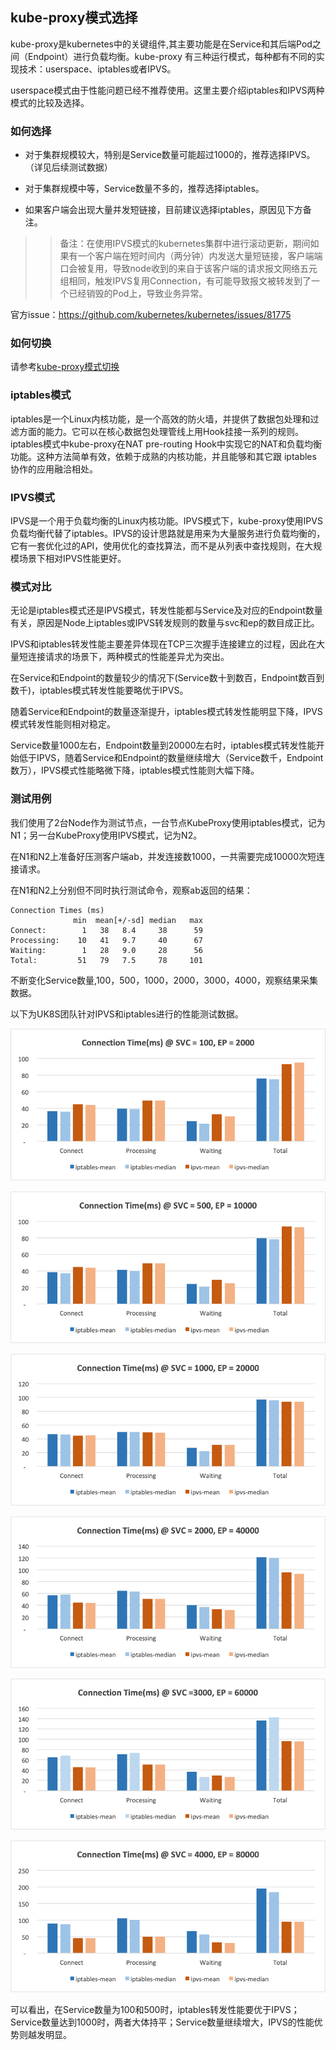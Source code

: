 ## kube-proxy模式选择
kube-proxy是kubernetes中的关键组件,其主要功能是在Service和其后端Pod之间（Endpoint）进行负载均衡。kube-proxy 有三种运行模式，每种都有不同的实现技术：userspace、iptables或者IPVS。

userspace模式由于性能问题已经不推荐使用。这里主要介绍iptables和IPVS两种模式的比较及选择。

### 如何选择

* 对于集群规模较大，特别是Service数量可能超过1000的，推荐选择IPVS。（详见后续测试数据）

* 对于集群规模中等，Service数量不多的，推荐选择iptables。

* 如果客户端会出现大量并发短链接，目前建议选择iptables，原因见下方备注。

>>备注：在使用IPVS模式的kubernetes集群中进行滚动更新，期间如果有一个客户端在短时间内（两分钟）内发送大量短链接，客户端端口会被复用，导致node收到的来自于该客户端的请求报文网络五元组相同，触发IPVS复用Connection，有可能导致报文被转发到了一个已经销毁的Pod上，导致业务异常。

官方issue：https://github.com/kubernetes/kubernetes/issues/81775

### 如何切换

请参考[kube-proxy模式切换](/compute/uk8s/userguide/kubeproxy_edit)

### iptables模式

iptables是一个Linux内核功能，是一个高效的防火墙，并提供了数据包处理和过滤方面的能力。它可以在核心数据包处理管线上用Hook挂接一系列的规则。iptables模式中kube-proxy在NAT pre-routing Hook中实现它的NAT和负载均衡功能。这种方法简单有效，依赖于成熟的内核功能，并且能够和其它跟 iptables 协作的应用融洽相处。

### IPVS模式

IPVS是一个用于负载均衡的Linux内核功能。IPVS模式下，kube-proxy使用IPVS负载均衡代替了iptables。IPVS的设计思路就是用来为大量服务进行负载均衡的，它有一套优化过的API，使用优化的查找算法，而不是从列表中查找规则，在大规模场景下相对IPVS性能更好。


### 模式对比

无论是iptables模式还是IPVS模式，转发性能都与Service及对应的Endpoint数量有关，原因是Node上iptables或IPVS转发规则的数量与svc和ep的数目成正比。

IPVS和iptables转发性能主要差异体现在TCP三次握手连接建立的过程，因此在大量短连接请求的场景下，两种模式的性能差异尤为突出。

在Service和Endpoint的数量较少的情况下(Service数十到数百，Endpoint数百到数千)，iptables模式转发性能要略优于IPVS。

随着Service和Endpoint的数量逐渐提升，iptables模式转发性能明显下降，IPVS模式转发性能则相对稳定。

Service数量1000左右，Endpoint数量到20000左右时，iptables模式转发性能开始低于IPVS，随着Service和Endpoint的数量继续增大（Service数千，Endpoint数万），IPVS模式性能略微下降，iptables模式性能则大幅下降。


### 测试用例

我们使用了2台Node作为测试节点，一台节点KubeProxy使用iptables模式，记为N1；另一台KubeProxy使用IPVS模式，记为N2。

在N1和N2上准备好压测客户端ab，并发连接数1000，一共需要完成10000次短连接请求。

在N1和N2上分别但不同时执行测试命令，观察ab返回的结果：

```
Connection Times (ms)
              min  mean[+/-sd] median   max
Connect:        1   38   8.4     38      59
Processing:    10   41   9.7     40      67
Waiting:        1   28   9.0     28      56
Total:         51   79   7.5     78     101
```

不断变化Service数量,100，500，1000，2000，3000，4000，观察结果采集数据。

以下为UK8S团队针对IPVS和iptables进行的性能测试数据。

![](/images/introduction/s100.png)

![](/images/introduction/s500.png)

![](/images/introduction/s1000.png)

![](/images/introduction/s2000.png)

![](/images/introduction/s3000.png)

![](/images/introduction/s4000.png)

可以看出，在Service数量为100和500时，iptables转发性能要优于IPVS；Service数量达到1000时，两者大体持平；Service数量继续增大，IPVS的性能优势则越发明显。

